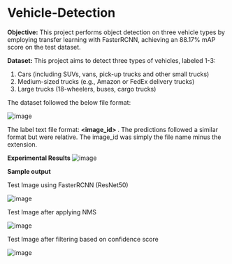 # Vehicle-Detection
**Objective:**
This project performs object detection on three vehicle types by employing transfer learning with FasterRCNN, achieving an 88.17% mAP score on the test dataset. 

**Dataset:**
This project aims to detect three types of vehicles, labeled 1-3:
1. Cars (including SUVs, vans, pick-up trucks and other small trucks)
2. Medium-sized trucks (e.g., Amazon or FedEx delivery trucks)
3. Large trucks (18-wheelers, buses, cargo trucks)

The dataset followed the below file format:

![image](https://github.com/Vsamyuktha/Vehicle-Detection/assets/20947664/607a77c6-0d9f-4ccb-a1ea-87eb7cdca385)


The label text file format: **<image_id> <class> <cx> <cy> <w> <h>**. The predictions followed a similar format but were relative. The image_id was simply the file name minus the extension.

**Experimental Results**
![image](https://github.com/Vsamyuktha/Vehicle-Detection/assets/20947664/38a36dfc-2084-42f4-ac99-4539c5707d57)



**Sample output**

Test Image using FasterRCNN (ResNet50) 

![image](https://github.com/Vsamyuktha/Vehicle-Detection/assets/20947664/2ed8b2d9-3de3-4da8-b693-25c0077da74e)




Test Image after applying NMS

![image](https://github.com/Vsamyuktha/Vehicle-Detection/assets/20947664/13f6ed6f-f076-4381-b00c-db9d4414746d)




Test Image after filtering based on confidence score

![image](https://github.com/Vsamyuktha/Vehicle-Detection/assets/20947664/e06014b0-1acf-4318-a9f3-d25c88fdeb63)



